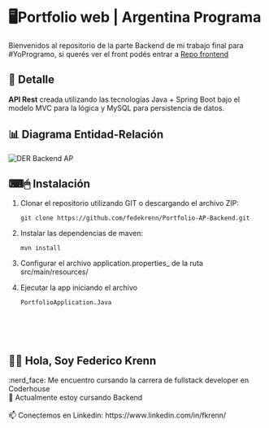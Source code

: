 # 🖥Portfolio web | Argentina Programa

Bienvenidos al repositorio de la parte Backend de mi trabajo final para #YoProgramo, si querés ver el front podés entrar a [Repo frontend]([https://github.com/fedekrenn/Portfolio-AP-Backend](https://github.com/fedekrenn/Portfolio-AP-Frontend))

## 📝 Detalle
**API Rest** creada utilizando las tecnologías Java + Spring Boot bajo el modelo MVC para la lógica y MySQL para persistencia de datos.

## 📊 Diagrama Entidad-Relación


![DER Backend AP](https://user-images.githubusercontent.com/90353038/188518071-6a3e17c9-40e2-444e-add4-cb213ad09101.jpeg)


## ⌨🖱 Instalación

1. Clonar el repositorio utilizando GIT o descargando el archivo ZIP:

    `git clone https://github.com/fedekrenn/Portfolio-AP-Backend.git`

2. Instalar las dependencias de maven:

    `mvn install`

3. Configurar el archivo application.properties_ de la ruta src/main/resources/


4. Ejecutar la app iniciando el archivo 

    `PortfolioApplication.Java`



<br>
<br>
<br>

<h2> 🙋‍♂️ Hola, Soy Federico Krenn</h2>
:nerd_face: Me encuentro cursando la carrera de fullstack developer en Coderhouse 
<br>
🌱 Actualmente estoy cursando Backend
<br></br>
📫 Conectemos en Linkedin: https://www.linkedin.com/in/fkrenn/
